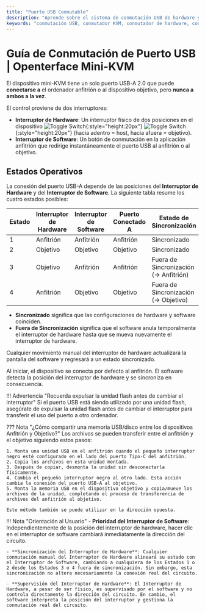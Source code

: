 ```yaml
---
title: "Puerto USB Conmutable"
description: "Aprende sobre el sistema de conmutación USB de hardware y software dual en el Openterface Mini-KVM. Comprende los cuatro estados operativos, las pautas de seguridad y las futuras capacidades de acceso remoto."
keywords: "conmutación USB, conmutador KVM, conmutador de hardware, conmutador de software, control de puerto USB, KVM sobre USB, KVM sobre IP, acceso remoto, gestión de dispositivos USB, periféricos de ordenador, gestión de energía USB"
---
```


# **Guía de Conmutación de Puerto USB** | Openterface Mini-KVM

El dispositivo mini-KVM tiene un solo puerto USB-A 2.0 que puede **conectarse a** el ordenador anfitrión o al dispositivo objetivo, pero **nunca a ambos a la vez**. 

El control proviene de dos interruptores:

- **Interruptor de Hardware**: Un interruptor físico de dos posiciones en el dispositivo ![Toggle Switch](https://assets.openterface.com/images/shell-icons/toggle-h-t.svg#only-light){:style="height:20px"} ![Toggle Switch](https://assets.openterface.com/images/shell-icons/toggle-h-t_1.svg#only-dark){:style="height:20px"} (hacia adentro = host, hacia afuera = objetivo).  
- **Interruptor de Software**: Un botón de conmutación en la aplicación anfitrión que redirige instantáneamente el puerto USB al anfitrión o al objetivo.

## Estados Operativos

La conexión del puerto USB-A depende de las posiciones del **Interruptor de Hardware** y del **Interruptor de Software**. La siguiente tabla resume los cuatro estados posibles:

| **Estado**| **Interruptor de Hardware**  | **Interruptor de Software**  | **Puerto Conectado A**  | **Estado de Sincronización**         |
|-----------|------------------------------|------------------------------|-------------------------|--------------------------------------|
| 1         | Anfitrión                    | Anfitrión                    | Anfitrión               | Sincronizado                         |
| 2         | Objetivo                     | Objetivo                     | Objetivo                | Sincronizado                         |
| 3         | Objetivo                     | Anfitrión                    | Anfitrión               | Fuera de Sincronización (→ Anfitrión)|
| 4         | Anfitrión                    | Objetivo                     | Objetivo                | Fuera de Sincronización (→ Objetivo) |

- **Sincronizado** significa que las configuraciones de hardware y software coinciden.  
- **Fuera de Sincronización** significa que el software anula temporalmente el interruptor de hardware hasta que se mueva nuevamente el interruptor de hardware.

Cualquier movimiento manual del interruptor de hardware actualizará la pantalla del software y regresará a un estado sincronizado.

Al iniciar, el dispositivo se conecta por defecto al anfitrión. El software detecta la posición del interruptor de hardware y se sincroniza en consecuencia.

!!! Advertencia "Recuerda expulsar la unidad flash antes de cambiar el interruptor"
    Si el puerto USB está siendo utilizado por una unidad flash, asegúrate de expulsar la unidad flash antes de cambiar el interruptor para transferir el uso del puerto a otro ordenador.

??? Nota "¿Cómo compartir una memoria USB/disco entre los dispositivos Anfitrión y Objetivo?"
    Los archivos se pueden transferir entre el anfitrión y el objetivo siguiendo estos pasos:

    1. Monta una unidad USB en el anfitrión cuando el pequeño interruptor negro esté configurado en el lado del puerto Tipo-C del anfitrión.
    2. Copia los archivos en esta unidad montada.
    3. Después de copiar, desmonta la unidad sin desconectarla físicamente.
    4. Cambia el pequeño interruptor negro al otro lado. Esta acción cambia la conexión del puerto USB-A al objetivo.
    5. Monta la memoria USB en el dispositivo objetivo y copia/mueve los archivos de la unidad, completando el proceso de transferencia de archivos del anfitrión al objetivo.

    Este método también se puede utilizar en la dirección opuesta.

!!! Nota "Orientación al Usuario"
    - **Prioridad del Interruptor de Software**: Independientemente de la posición del interruptor de hardware, hacer clic en el interruptor de software cambiará inmediatamente la dirección del circuito.

    - **Sincronización del Interruptor de Hardware**: Cualquier conmutación manual del Interruptor de Hardware alineará su estado con el Interruptor de Software, cambiando a cualquiera de los Estados 1 o 2 desde los Estados 3 o 4 fuera de sincronización. Sin embargo, esta sincronización no altera necesariamente la conexión real del circuito.

    - **Supervisión del Interruptor de Hardware**: El Interruptor de Hardware, a pesar de ser físico, es supervisado por el software y no controla directamente la dirección del circuito. En cambio, el software interpreta la posición del interruptor y gestiona la conmutación real del circuito.
